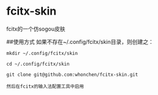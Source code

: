# fcitx-skin
fcitx的一个仿sogou皮肤

##使用方式
    如果不存在~/.config/fcitx/skin目录，则创建之：
    
    mkdir ~/.config/fcitx/skin

    cd ~/.config/fcitx/skin

    git clone git@github.com:whonchen/fcitx-skin.git

    然后在fcitx的输入法配置工具中启用
